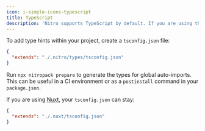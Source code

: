 ```yaml
---
icon: i-simple-icons-typescript
title: TypeScript
description: 'Nitro supports TypeScript by default. If you are using the starter template, you have nothing to do ✨'
---
```


To add type hints within your project, create a `tsconfig.json` file:

```json [tsconfig.json]
{
  "extends": "./.nitro/types/tsconfig.json"
}
```

Run `npx nitropack prepare` to generate the types for global auto-imports. This can be useful in a CI environment or as a `postinstall` command in your `package.json`.

If you are using [Nuxt](https://nuxt.com), your `tsconfig.json` can stay:

```json [tsconfig.json]
{
  "extends": "./.nuxt/tsconfig.json"
}
```
